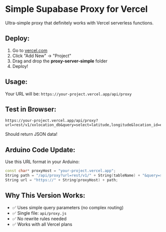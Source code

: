 # Simple Supabase Proxy for Vercel

Ultra-simple proxy that definitely works with Vercel serverless functions.

## Deploy:

1. Go to [vercel.com](https://vercel.com)
2. Click "Add New" → "Project"
3. Drag and drop the **proxy-server-simple** folder
4. Deploy!

## Usage:

Your URL will be: `https://your-project.vercel.app/api/proxy`

## Test in Browser:

```
https://your-project.vercel.app/api/proxy?url=rest/v1/xxlocation_db&query=select=latitude,longitude&location_id=eq.5
```

Should return JSON data!

## Arduino Code Update:

Use this URL format in your Arduino:

```cpp
const char* proxyHost = "your-project.vercel.app";
String path = "/api/proxy?url=rest/v1/" + String(tableName) + "&query=select=latitude,longitude&location_id=eq." + String(targetLocationId);
String url = "https://" + String(proxyHost) + path;
```

## Why This Version Works:

- ✅ Uses simple query parameters (no complex routing)
- ✅ Single file: `api/proxy.js`
- ✅ No rewrite rules needed
- ✅ Works with all Vercel plans

